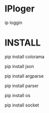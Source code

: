 # IPloger
ip loggin 

# INSTALL

pip install colorama

pip install json

pip install argparse

pip install parser

pip install os

pip install socket

